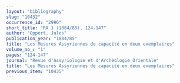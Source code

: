 ```yaml
---
layout: "bibliography"
slug: "10432"
occurrence_id: "2996"
short_title: "RA 1 (1884/85), 124-147"
author: "Oppert, Jules"
publication_year: "1884/85"
title: "Les Mesures Assyriennes de capacité en deux exemplaires"
volume_no_: "1"
pages: "124-147"
journal: "Revue d'Assyriologie et d'Archéologie Orientale"
title: "Les Mesures Assyriennes de capacité en deux exemplaires"
previous_item: "10435"
---
```

